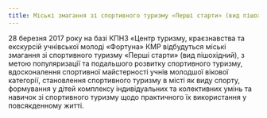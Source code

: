 ```yaml
---
title: Міські змагання зі спортивного туризму «Перші старти» (вид пішохідний)
---
```


28 березня 2017 року на базі КПНЗ «Центр туризму, краєзнавства та екскурсій учнівської молоді «Фортуна» КМР відбудуться міські змагання зі спортивного туризму «Перші старти» (вид пішохідний), з метою популяризації та подальшого розвитку спортивного туризму, вдосконалення спортивної майстерності учнів молодшої вікової категорії, становлення спортивного туризму в місті як виду спорту, формування у дітей комплексу індивідуальних та колективних умінь та навичок зі спортивного туризму щодо практичного їх використання у повсякденному житті.
